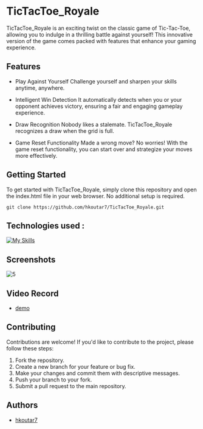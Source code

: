 
# TicTacToe_Royale

TicTacToe_Royale is an exciting twist on the classic game of Tic-Tac-Toe, allowing you to indulge in a thrilling battle against yourself! This innovative version of the game comes packed with features that enhance your gaming experience.


## Features

- Play Against Yourself
 Challenge yourself and sharpen your skills anytime, anywhere.

- Intelligent Win Detection
It automatically detects when you or your opponent achieves victory, ensuring a fair and engaging gameplay experience.

- Draw Recognition
Nobody likes a stalemate. TicTacToe_Royale recognizes a draw when the grid is full.

- Game Reset Functionality
Made a wrong move? No worries! With the game reset functionality, you can start over and strategize your moves more effectively.

## Getting Started

To get started with TicTacToe_Royale, simply clone this repository and open the index.html file in your web browser.
No additional setup is required.

`` git clone https://github.com/hkoutar7/TicTacToe_Royale.git  ``

## Technologies used :


[![My Skills](https://skillicons.dev/icons?i=html,css,js)](https://skillicons.dev)

## Screenshots
![5](https://github.com/hkoutar7/TicTacToe_Royale/assets/122703123/fbdfe8b0-87e4-46f4-b6d0-9f5a30d34b80)


## Video Record
- [demo](https://www.loom.com/share/70c503f7f99747e19f2e2c4ed66856ae?sid=6e653c31-87a4-4e35-a840-0f097a2fa91b)

## Contributing

Contributions are welcome! If you'd like to contribute to the project, please follow these steps:

1. Fork the repository.
2. Create a new branch for your feature or bug fix.
3. Make your changes and commit them with descriptive messages.
4. Push your branch to your fork.
5. Submit a pull request to the main repository.
## Authors

- [hkoutar7](https://github.com/hkoutar7)

